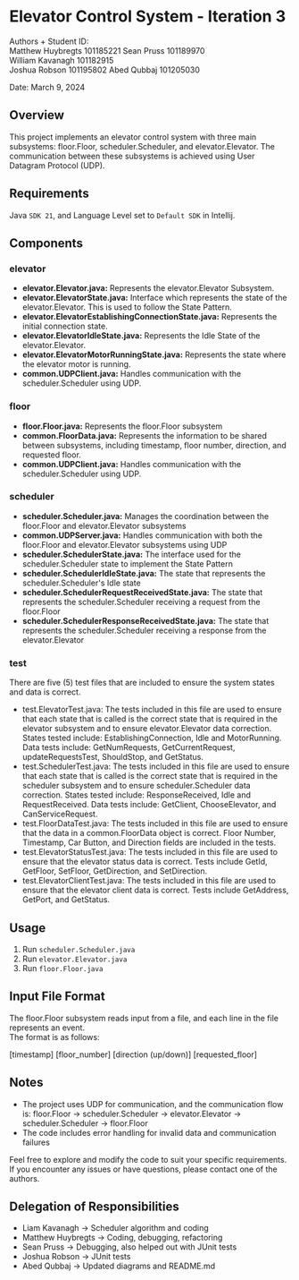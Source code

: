 # Elevator Control System - Iteration 3

Authors + Student ID:  
Matthew Huybregts 101185221
Sean Pruss 101189970  
William Kavanagh 101182915  
Joshua Robson 101195802
Abed Qubbaj  101205030

Date: March 9, 2024

## Overview

This project implements an elevator control system with three main subsystems: floor.Floor, scheduler.Scheduler, and 
elevator.Elevator. The communication between these subsystems is achieved using User Datagram Protocol (UDP).

## Requirements
Java `SDK 21`, and Language Level set to `Default SDK` in Intellij.

## Components

### elevator

- **elevator.Elevator.java:** Represents the elevator.Elevator Subsystem.
- **elevator.ElevatorState.java:** Interface which represents the state of the elevator.Elevator. 
This is used to follow the State Pattern.
- **elevator.ElevatorEstablishingConnectionState.java:** Represents the initial connection state.
- **elevator.ElevatorIdleState.java:** Represents the Idle State of the elevator.Elevator.
- **elevator.ElevatorMotorRunningState.java:** Represents the state where the elevator motor is running.
- **common.UDPClient.java:** Handles communication with the scheduler.Scheduler using UDP.
  
### floor

- **floor.Floor.java:** Represents the floor.Floor subsystem
- **common.FloorData.java:** Represents the information to be shared between subsystems, including timestamp, floor 
number, direction, and requested floor.
- **common.UDPClient.java:** Handles communication with the scheduler.Scheduler using UDP.

### scheduler

- **scheduler.Scheduler.java:** Manages the coordination between the floor.Floor and elevator.Elevator subsystems
- **common.UDPServer.java:** Handles communication with both the floor.Floor and elevator.Elevator subsystems using UDP
- **scheduler.SchedulerState.java:** The interface used for the scheduler.Scheduler state to implement the State Pattern
- **scheduler.SchedulerIdleState.java:** The state that represents the scheduler.Scheduler's Idle state
- **scheduler.SchedulerRequestReceivedState.java:** The state that represents the scheduler.Scheduler receiving a 
request from the floor.Floor
- **scheduler.SchedulerResponseReceivedState.java:** The state that represents the scheduler.Scheduler receiving a 
response from the elevator.Elevator

### test

There are five (5) test files that are included to ensure the system states and data is correct.

- test.ElevatorTest.java: The tests included in this file are used to ensure that each state that is called is the 
correct state that is required in the elevator subsystem and to ensure elevator.Elevator data correction. States tested include: EstablishingConnection, Idle and MotorRunning. Data tests include: GetNumRequests, GetCurrentRequest, updateRequestsTest, ShouldStop, and GetStatus.
- test.SchedulerTest.java: The tests included in this file are used to ensure that each state that is called is the 
correct state that is required in the scheduler subsystem and to ensure scheduler.Scheduler data correction. States tested include: ResponseReceived, Idle and RequestReceived. Data tests include: GetClient, ChooseElevator, and CanServiceRequest.
- test.FloorDataTest.java: The tests included in this file are used to ensure that the data in a common.FloorData 
object is correct. Floor Number, Timestamp, Car Button, and Direction fields are included in the tests.
- test.ElevatorStatusTest.java: The tests included in this file are used to ensure that the elevator status data is correct. Tests include GetId, GetFloor, SetFloor, GetDirection, and SetDirection.
- test.ElevatorClientTest.java: The tests included in this file are used to ensure that the elevator client data is correct. Tests include GetAddress, GetPort, and GetStatus.

## Usage

1. Run `scheduler.Scheduler.java`
2. Run `elevator.Elevator.java`
3. Run `floor.Floor.java`

## Input File Format

The floor.Floor subsystem reads input from a file, and each line in the file represents an event.  
The format is as follows:

[timestamp] [floor_number] [direction (up/down)] [requested_floor]

## Notes

- The project uses UDP for communication, and the communication flow is: floor.Floor -> scheduler.Scheduler -> 
elevator.Elevator -> scheduler.Scheduler -> floor.Floor
- The code includes error handling for invalid data and communication failures

Feel free to explore and modify the code to suit your specific requirements. If you encounter any issues or have 
questions, please contact one of the authors.

## Delegation of Responsibilities

- Liam Kavanagh -> Scheduler algorithm and coding
- Matthew Huybregts -> Coding, debugging, refactoring
- Sean Pruss -> Debugging, also helped out with JUnit tests
- Joshua Robson -> JUnit tests
- Abed Qubbaj -> Updated diagrams and README.md
